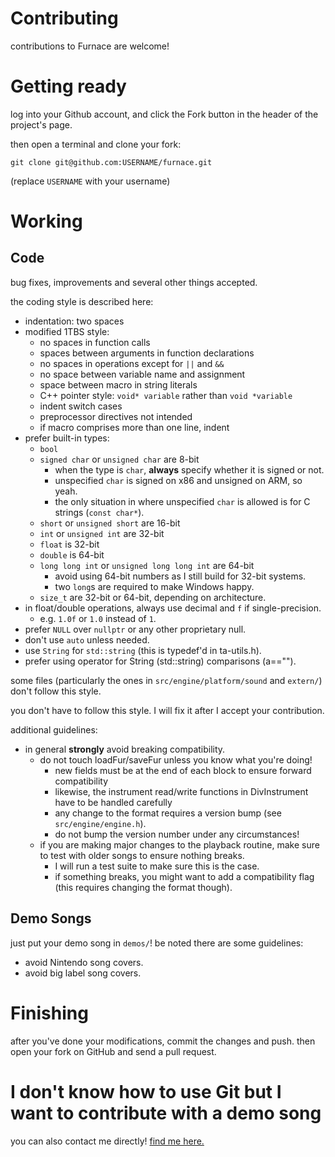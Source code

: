 # Contributing

contributions to Furnace are welcome!

# Getting ready

log into your Github account, and click the Fork button in the header of the project's page.

then open a terminal and clone your fork:

```
git clone git@github.com:USERNAME/furnace.git
```

(replace `USERNAME` with your username)

# Working

## Code

bug fixes, improvements and several other things accepted.

the coding style is described here:

- indentation: two spaces
- modified 1TBS style:
  - no spaces in function calls
  - spaces between arguments in function declarations
  - no spaces in operations except for `||` and `&&`
  - no space between variable name and assignment
  - space between macro in string literals
  - C++ pointer style: `void* variable` rather than `void *variable`
  - indent switch cases
  - preprocessor directives not intended
  - if macro comprises more than one line, indent
- prefer built-in types:
  - `bool`
  - `signed char` or `unsigned char` are 8-bit
    - when the type is `char`, **always** specify whether it is signed or not.
    - unspecified `char` is signed on x86 and unsigned on ARM, so yeah.
    - the only situation in where unspecified `char` is allowed is for C strings (`const char*`).
  - `short` or `unsigned short` are 16-bit
  - `int` or `unsigned int` are 32-bit
  - `float` is 32-bit
  - `double` is 64-bit
  - `long long int` or `unsigned long long int` are 64-bit
    - avoid using 64-bit numbers as I still build for 32-bit systems.
    - two `long`s are required to make Windows happy.
  - `size_t` are 32-bit or 64-bit, depending on architecture.
- in float/double operations, always use decimal and `f` if single-precision.
  - e.g. `1.0f` or `1.0` instead of `1`.
- prefer `NULL` over `nullptr` or any other proprietary null.
- don't use `auto` unless needed.
- use `String` for `std::string` (this is typedef'd in ta-utils.h).
- prefer using operator for String (std::string) comparisons (a=="").

some files (particularly the ones in `src/engine/platform/sound` and `extern/`) don't follow this style.

you don't have to follow this style. I will fix it after I accept your contribution.

additional guidelines:

- in general **strongly** avoid breaking compatibility.
  - do not touch loadFur/saveFur unless you know what you're doing!
    - new fields must be at the end of each block to ensure forward compatibility
    - likewise, the instrument read/write functions in DivInstrument have to be handled carefully
    - any change to the format requires a version bump (see `src/engine/engine.h`).
    - do not bump the version number under any circumstances!
  - if you are making major changes to the playback routine, make sure to test with older songs to ensure nothing breaks.
    - I will run a test suite to make sure this is the case.
    - if something breaks, you might want to add a compatibility flag (this requires changing the format though).

## Demo Songs

just put your demo song in `demos/`! be noted there are some guidelines:

- avoid Nintendo song covers.
- avoid big label song covers.

# Finishing

after you've done your modifications, commit the changes and push.
then open your fork on GitHub and send a pull request.

# I don't know how to use Git but I want to contribute with a demo song

you can also contact me directly! [find me here.](https://tildearrow.org/?p=contact)
